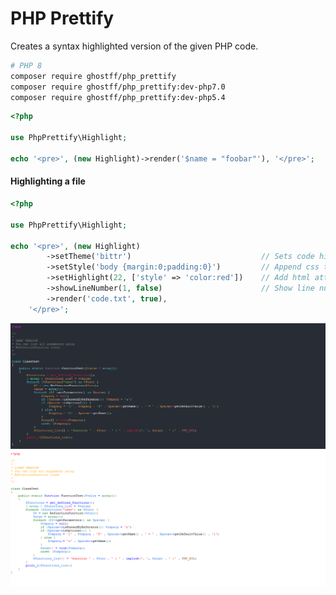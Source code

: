 # PHP Prettify 

Creates a syntax highlighted version of the given PHP code.

```bash
# PHP 8
composer require ghostff/php_prettify
composer require ghostff/php_prettify:dev-php7.0
composer require ghostff/php_prettify:dev-php5.4
```

```php
<?php

use PhpPrettify\Highlight;

echo '<pre>', (new Highlight)->render('$name = "foobar"'), '</pre>';
````

#### Highlighting a file
```php
<?php

use PhpPrettify\Highlight;

echo '<pre>', (new Highlight)
        ->setTheme('bittr')                             // Sets code highlight theme.
        ->setStyle('body {margin:0;padding:0}')         // Append css to default to style.
        ->setHighlight(22, ['style' => 'color:red'])    // Add html attributes to selected line(tr).
        ->showLineNumber(1, false)                      // Show line number starting from line 1 and prevent selection of line number.
        ->render('code.txt', true),
    '</pre>';
```

![alt tag](https://github.com/Ghostff/php_prettify/blob/master/images/dark.png)   
![alt tag](https://github.com/Ghostff/php_prettify/blob/master/images/light.png)
